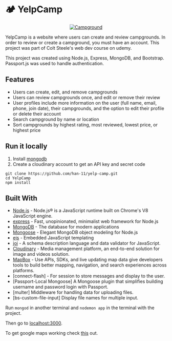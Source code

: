# 🏕 YelpCamp

<a href="https://my-campground.herokuapp.com/">
 <p align="center">
  <img src="https://images.unsplash.com/photo-1484910292437-025e5d13ce87?auto=format&fit=crop&q=80&w=4828&ixlib=rb-4.0.3&ixid=M3wxMjA3fDB8MHxwaG90by1wYWdlfHx8fGVufDB8fHx8fA%3D%3D&fit=crop&w=2970&q=80" alt="Campground"
 </p>
</a>

YelpCamp is a website where users can create and review campgrounds. In order to review or create a campground, you must have an account. This project was part of Colt Steele's web dev course on udemy.

This project was created using Node.js, Express, MongoDB, and Bootstrap. Passport.js was used to handle authentication.

## Features

- Users can create, edit, and remove campgrounds
- Users can review campgrounds once, and edit or remove their review
- User profiles include more information on the user (full name, email, phone, join date), their campgrounds, and the option to edit their profile or delete their account
- Search campground by name or location
- Sort campgrounds by highest rating, most reviewed, lowest price, or highest price

## Run it locally

1. Install [mongodb](https://www.mongodb.com/)
2. Create a cloudinary account to get an API key and secret code

```
git clone https://github.com/han-11/yelp-camp.git
cd YelpCamp
npm install
```

## Built With

- [Node.js](https://nodejs.org) - Node.js® is a JavaScript runtime built on Chrome's V8 JavaScript engine.
- [express](https://expressjs.com//) - Fast, unopinionated, minimalist web framework for Node.js
- [MongoDB](https://www.mongodb.com/) - The database for
  modern applications
- [Mongoose](https://mongoosejs.com/) - Elegant MongoDB object modeling for Node.js
- [ejs](https://ejs.co/) - Embedded JavaScript templating
- [joi](https://joi.dev/) - A schema description language and data validator for JavaScript.
- [Cloudinary](https://cloudinary.com/) - Media management platform, an end-to-end solution for image and videos solution.
- [MapBox](https://www.mapbox.com/) - Use APIs, SDKs, and live updating map data give developers tools to build better mapping, navigation, and search experiences across platforms.
- [connect-flash] - For session to store messages and display to the user.
- [Passport-Local Mongoose] A Mongoose plugin that simplifies building username and password login with Passport.
- [multer] Middleware for handling data for uploading files.
- [bs-custom-file-input] Display file names for multiple input.

Run `mongod` in another terminal and `nodemon app` in the terminal with the project.

Then go to [localhost:3000](http://localhost:3000/).

To get google maps working check [this](https://github.com/nax3t/google-maps-api) out.
